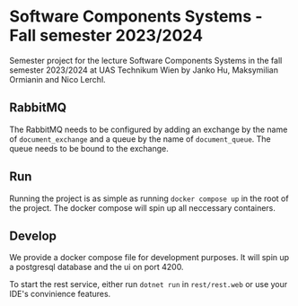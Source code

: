 # Software Components Systems - Fall semester 2023/2024
Semester project for the lecture Software Components Systems in the fall semester 2023/2024
at UAS Technikum Wien by Janko Hu, Maksymilian Ormianin and Nico Lerchl.

## RabbitMQ

The RabbitMQ needs to be configured by adding an exchange by the name of `document_exchange`
and a queue by the name of `document_queue`. The queue needs to be bound to the exchange.

## Run
Running the project is as simple as running `docker compose up` in the root of the project.
The docker compose will spin up all neccessary containers.

## Develop
We provide a docker compose file for development purposes. It will spin up a postgresql
database and the ui on port 4200.

To start the rest service, either run `dotnet run` in `rest/rest.web` or use your
IDE's convinience features.
